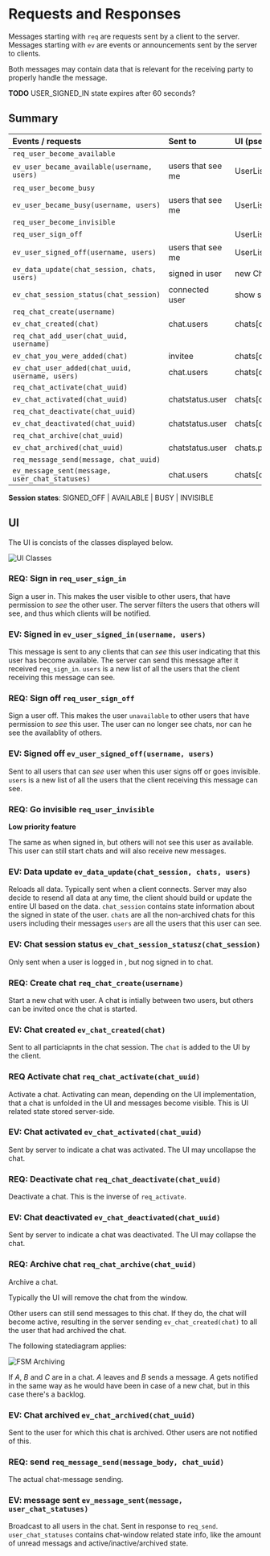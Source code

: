 # Requests and Responses

Messages starting with `req` are requests sent by a client to the server.
Messages starting with `ev` are events or announcements sent by the server to clients.

Both messages may contain data that is relevant for the receiving party to properly handle the message.

**TODO** USER_SIGNED_IN state expires after 60 seconds?

## Summary

| Events / requests                                | Sent to           | UI (pseudo-code)                      |
| :----------------                                | :------           | :---------------                      |
| `req_user_become_available`                      |                   |                                       |
| `ev_user_became_available(username, users)`      | users that see me | UserList.update(users)                |
| `req_user_become_busy`                           |                   |                                       |
| `ev_user_became_busy(username, users)`           | users that see me | UserList.update(users)                |
| `req_user_become_invisible`                      |                   |                                       |
| `req_user_sign_off`                              |                   | UserList.update(users)                |
| `ev_user_signed_off(username, users)`            | users that see me | UserList.update(users)                |
| `ev_data_update(chat_session, chats, users)`     | signed in user    | new ChatApp()                         |
| `ev_chat_session_status(chat_session)`           | connected user    | show sign-in button                   |
| `req_chat_create(username)`                      |                   |                                       |
| `ev_chat_created(chat)`                          | chat.users        | chats[chat_uuid] = new Chat()         |
| `req_chat_add_user(chat_uuid, username)`         |                   |                                       |
| `ev_chat_you_were_added(chat)`                   | invitee           | chats[chat_uuid] = new Chat()         |
| `ev_chat_user_added(chat_uuid, username, users)` | chat.users        | chats[chat_uuid].set_users(users)     |
| `req_chat_activate(chat_uuid)`                   |                   |                                       |
| `ev_chat_activated(chat_uuid)`                   | chatstatus.user   | chats[chat_uuid].activate()           |
| `req_chat_deactivate(chat_uuid)`                 |                   |                                       |
| `ev_chat_deactivated(chat_uuid)`                 | chatstatus.user   | chats[chat_uuid].deactivate()         |
| `req_chat_archive(chat_uuid)`                    |                   |                                       |
| `ev_chat_archived(chat_uuid)`                    | chatstatus.user   | chats.pop(chat_uuid)                  |
| `req_message_send(message, chat_uuid)`           |                   |                                       |
| `ev_message_sent(message, user_chat_statuses)`   | chat.users        | chats[chat_uuid].add_message(message) |


**Session states**: SIGNED_OFF | AVAILABLE | BUSY | INVISIBLE

## UI

The UI is concists of the classes displayed below.

![UI Classes](http://www.gliffy.com/pubdoc/4232961/L.png)

### REQ: Sign in `req_user_sign_in`

Sign a user in. This makes the user visible to other users, that have permission to *see* the other user.
The server filters the users that others will see, and thus which clients will be notified.

### EV: Signed in `ev_user_signed_in(username, users)`

This  message is sent to any clients that can *see* this user indicating that this user has become available.
The server can send this message after it received `req_sign_in`.
`users` is a new list of all the users that the client receiving this message can see.

### REQ: Sign off `req_user_sign_off`

Sign a user off. This makes the user `unavailable` to other users that have permission to *see* this user.
The user can no longer see chats, nor can he see the availablity of others.

### EV: Signed off `ev_user_signed_off(username, users)`

Sent to all users that can *see* user when this user signs off or goes invisible.
`users` is a new list of all the users that the client receiving this message can see.

### REQ: Go invisible `req_user_invisible`

**Low priority feature**

The same as when signed in, but others will not see this user as available.
This user can still start chats and will also receive new messages.

### EV: Data update `ev_data_update(chat_session, chats, users)`

Reloads all data. Typically sent when a client connects. Server may also decide to resend all data at any time,
the client should build or update the entire UI based on the data.
`chat_session` contains state information about the signed in state of the user.
`chats` are all the non-archived chats for this users including their messages 
`users` are all the users that this user can see.

### EV: Chat session status `ev_chat_session_statusz(chat_session)`
Only sent when a user is logged in , but nog signed in to chat.

### REQ: Create chat `req_chat_create(username)`

Start a new chat with user.
A chat is intially between two users, but others can be invited once the chat is started.

### EV: Chat created `ev_chat_created(chat)`

Sent to all particiapnts in the chat session.
The `chat` is added to the UI by the client.

### REQ Activate chat `req_chat_activate(chat_uuid)`

Activate a chat. Activating can mean, depending on the UI implementation, that a chat is unfolded in the UI and 
messages become visible. This is UI related state stored server-side.

### EV: Chat activated `ev_chat_activated(chat_uuid)`

Sent by server to indicate a chat was activated. The UI may uncollapse the chat.

### REQ: Deactivate chat `req_chat_deactivate(chat_uuid)`

Deactivate a chat. This is the inverse of `req_activate`.

### EV: Chat deactivated `ev_chat_deactivated(chat_uuid)`

Sent by server to indicate a chat was deactivated. The UI may collapse the chat.

### REQ: Archive chat `req_chat_archive(chat_uuid)`

Archive a chat.

Typically the UI will remove the chat from the window. 

Other users can still send messages to this chat. If they do, the chat will become active, resulting in 
the server sending `ev_chat_created(chat)` to all the user that had archived the chat.

The following statediagram applies:

![FSM Archiving](http://www.gliffy.com/pubdoc/4206080/L.png)

If *A*, *B* and *C* are in a chat. *A* leaves and *B* sends a message. *A* gets notified in the same way as he would have been
in case of a new chat, but in this case there's a backlog.

### EV: Chat archived `ev_chat_archived(chat_uuid)`

Sent to the user for which this chat is archived. Other users are not notified of this.

### REQ: send `req_message_send(message_body, chat_uuid)`

The actual chat-message sending.

### EV: message sent `ev_message_sent(message, user_chat_statuses)`

Broadcast to all users in the chat. Sent in response to `req_send`.
`user_chat_statuses` contains chat-window related state info, like the amount of unread messags and active/inactive/archived
state.
